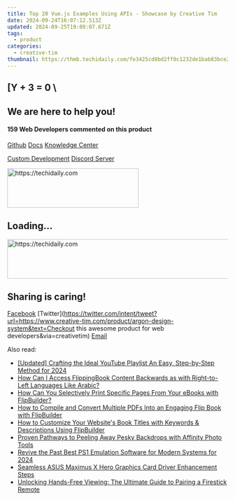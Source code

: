 ```yaml
---
title: Top 20 Vue.js Examples Using APIs - Showcase by Creative Tim
date: 2024-09-24T16:07:12.513Z
updated: 2024-09-25T19:09:07.671Z
tags:
  - product
categories:
  - creative-tim
thumbnail: https://thmb.techidaily.com/fe3425cd8bd2ff0c1232de1bab83bce21e82181cb81ffb7e2c2a0692c27f7927.png
---
```


## \[Y + 3 = 0 \

## We are here to help you!

#### 159 Web Developers commented on this product

[Github](https://github.com/creativetimofficial/argon-design-system) [Docs](https://tools.techidaily.com/creative-tim/products/) [Knowledge Center](https://tools.techidaily.com/creative-tim/products/) 

[Custom Development](https://tools.techidaily.com/creative-tim/products/) [Discord Server](https://discord.com/invite/FhCJCaHdQa) 

<!-- affiliate ads begin -->
<a href="https://aligracehair.sjv.io/c/5597632/1884017/19272" target="_top" id="1884017">
  <img src="//a.impactradius-go.com/display-ad/19272-1884017" border="0" alt="https://techidaily.com" width="300" height="90"/>
</a>
<img height="0" width="0" src="https://aligracehair.sjv.io/i/5597632/1884017/19272" style="position:absolute;visibility:hidden;" border="0" />
<!-- affiliate ads end -->

## Loading...

<!-- affiliate ads begin -->
<a href="https://aligracehair.sjv.io/c/5597632/1997680/19272" target="_top" id="1997680">
  <img src="//a.impactradius-go.com/display-ad/19272-1997680" border="0" alt="https://techidaily.com" width="728" height="90"/>
</a>
<img height="0" width="0" src="https://aligracehair.sjv.io/i/5597632/1997680/19272" style="position:absolute;visibility:hidden;" border="0" />
<!-- affiliate ads end -->

## Sharing is caring!

[Facebook](https://www.facebook.com/sharer/sharer.php?u=https://www.creative-tim.com/product/argon-design-system?src=sdkpreparse) [Twitter](https://twitter.com/intent/tweet?url=https://www.creative-tim.com/product/argon-design-system&text=Checkout this awesome product for web developers&via=creativetim) [Email](https://tools.techidaily.com/creative-tim/products/)

<ins class="adsbygoogle"
     style="display:block"
     data-ad-format="autorelaxed"
     data-ad-client="ca-pub-7571918770474297"
     data-ad-slot="1223367746"></ins>

<ins class="adsbygoogle"
     style="display:block"
     data-ad-client="ca-pub-7571918770474297"
     data-ad-slot="8358498916"
     data-ad-format="auto"
     data-full-width-responsive="true"></ins>

<span class="atpl-alsoreadstyle">Also read:</span>
<div><ul>
<li><a href="https://youtube-tips.techidaily.com/ed-crafting-the-ideal-youtube-playlist-an-easy-step-by-step-method-for-2024/"><u>[Updated] Crafting the Ideal YouTube Playlist An Easy, Step-by-Step Method for 2024</u></a></li>
<li><a href="https://fox-making.techidaily.com/how-can-i-access-flippingbook-content-backwards-as-with-right-to-left-languages-like-arabic/"><u>How Can I Access FlippingBook Content Backwards as with Right-to-Left Languages Like Arabic?</u></a></li>
<li><a href="https://fox-making.techidaily.com/how-can-you-selectively-print-specific-pages-from-your-ebooks-with-flipbuilder/"><u>How Can You Selectively Print Specific Pages From Your eBooks with FlipBuilder?</u></a></li>
<li><a href="https://fox-making.techidaily.com/how-to-compile-and-convert-multiple-pdfs-into-an-engaging-flip-book-with-flipbuilder/"><u>How to Compile and Convert Multiple PDFs Into an Engaging Flip Book with FlipBuilder</u></a></li>
<li><a href="https://fox-making.techidaily.com/how-to-customize-your-websites-book-titles-with-keywords-and-descriptions-using-flipbuilder/"><u>How to Customize Your Website's Book Titles with Keywords & Descriptions Using FlipBuilder</u></a></li>
<li><a href="https://extra-lessons.techidaily.com/proven-pathways-to-peeling-away-pesky-backdrops-with-affinity-photo-tools/"><u>Proven Pathways to Peeling Away Pesky Backdrops with Affinity Photo Tools</u></a></li>
<li><a href="https://video-screen-grab.techidaily.com/revive-the-past-best-ps1-emulation-software-for-modern-systems-for-2024/"><u>Revive the Past Best PS1 Emulation Software for Modern Systems for 2024</u></a></li>
<li><a href="https://win-dash.techidaily.com/seamless-asus-maximus-x-hero-graphics-card-driver-enhancement-steps/"><u>Seamless ASUS Maximus X Hero Graphics Card Driver Enhancement Steps</u></a></li>
<li><a href="https://techtrends.techidaily.com/unlocking-hands-free-viewing-the-ultimate-guide-to-pairing-a-firestick-remote/"><u>Unlocking Hands-Free Viewing: The Ultimate Guide to Pairing a Firestick Remote</u></a></li>
</ul></div>

